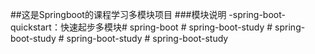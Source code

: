 ##这是Springboot的课程学习多模块项目
###模块说明
-spring-boot-quickstart：快速起步多模块#   s p r i n g - b o o t  
 #   s p r i n g - b o o t - s t u d y  
 #   s p r i n g - b o o t - s t u d y  
 #   s p r i n g - b o o t - s t u d y  
 #   s p r i n g - b o o t - s t u d y  
 